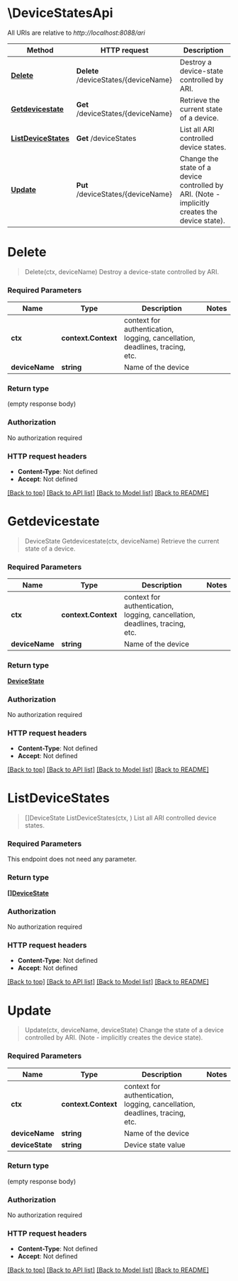 # \DeviceStatesApi

All URIs are relative to *http://localhost:8088/ari*

Method | HTTP request | Description
------------- | ------------- | -------------
[**Delete**](DeviceStatesApi.md#Delete) | **Delete** /deviceStates/{deviceName} | Destroy a device-state controlled by ARI.
[**Getdevicestate**](DeviceStatesApi.md#Getdevicestate) | **Get** /deviceStates/{deviceName} | Retrieve the current state of a device.
[**ListDeviceStates**](DeviceStatesApi.md#ListDeviceStates) | **Get** /deviceStates | List all ARI controlled device states.
[**Update**](DeviceStatesApi.md#Update) | **Put** /deviceStates/{deviceName} | Change the state of a device controlled by ARI. (Note - implicitly creates the device state).


# **Delete**
> Delete(ctx, deviceName)
Destroy a device-state controlled by ARI.

### Required Parameters

Name | Type | Description  | Notes
------------- | ------------- | ------------- | -------------
 **ctx** | **context.Context** | context for authentication, logging, cancellation, deadlines, tracing, etc.
  **deviceName** | **string**| Name of the device | 

### Return type

 (empty response body)

### Authorization

No authorization required

### HTTP request headers

 - **Content-Type**: Not defined
 - **Accept**: Not defined

[[Back to top]](#) [[Back to API list]](../README.md#documentation-for-api-endpoints) [[Back to Model list]](../README.md#documentation-for-models) [[Back to README]](../README.md)

# **Getdevicestate**
> DeviceState Getdevicestate(ctx, deviceName)
Retrieve the current state of a device.

### Required Parameters

Name | Type | Description  | Notes
------------- | ------------- | ------------- | -------------
 **ctx** | **context.Context** | context for authentication, logging, cancellation, deadlines, tracing, etc.
  **deviceName** | **string**| Name of the device | 

### Return type

[**DeviceState**](DeviceState.md)

### Authorization

No authorization required

### HTTP request headers

 - **Content-Type**: Not defined
 - **Accept**: Not defined

[[Back to top]](#) [[Back to API list]](../README.md#documentation-for-api-endpoints) [[Back to Model list]](../README.md#documentation-for-models) [[Back to README]](../README.md)

# **ListDeviceStates**
> []DeviceState ListDeviceStates(ctx, )
List all ARI controlled device states.

### Required Parameters
This endpoint does not need any parameter.

### Return type

[**[]DeviceState**](DeviceState.md)

### Authorization

No authorization required

### HTTP request headers

 - **Content-Type**: Not defined
 - **Accept**: Not defined

[[Back to top]](#) [[Back to API list]](../README.md#documentation-for-api-endpoints) [[Back to Model list]](../README.md#documentation-for-models) [[Back to README]](../README.md)

# **Update**
> Update(ctx, deviceName, deviceState)
Change the state of a device controlled by ARI. (Note - implicitly creates the device state).

### Required Parameters

Name | Type | Description  | Notes
------------- | ------------- | ------------- | -------------
 **ctx** | **context.Context** | context for authentication, logging, cancellation, deadlines, tracing, etc.
  **deviceName** | **string**| Name of the device | 
  **deviceState** | **string**| Device state value | 

### Return type

 (empty response body)

### Authorization

No authorization required

### HTTP request headers

 - **Content-Type**: Not defined
 - **Accept**: Not defined

[[Back to top]](#) [[Back to API list]](../README.md#documentation-for-api-endpoints) [[Back to Model list]](../README.md#documentation-for-models) [[Back to README]](../README.md)


